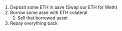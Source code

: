 1. Deposit some ETH in aave (Swap our ETH for Weth)
2. Borrow some asse with ETH colateral
    1. Sell that borrowed asset
3. Repay everything back
